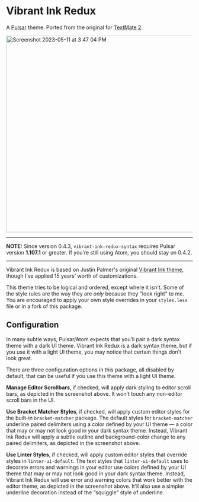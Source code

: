 # Vibrant Ink Redux

A [Pulsar][pulsar] theme. Ported from the original for [TextMate 2][textmate].

<img width="530" alt="Screenshot 2023-05-11 at 3 47 04 PM" src="https://user-images.githubusercontent.com/3450/237828531-4ad62496-7df9-40f8-9040-82a30b8d5b74.png">

---

**NOTE:** Since version 0.4.3, `vibrant-ink-redux-syntax` requires Pulsar version **1.107.1** or greater. If you’re still using Atom, you should stay on 0.4.2.

---

Vibrant Ink Redux is based on Justin Palmer's original [Vibrant Ink theme][original], though I’ve applied 15 years’ worth of customizations.

This theme tries to be logical and ordered, except where it isn't. Some of the style rules are the way they are _only_ because they "look right" to me. You are encouraged to apply your own style overrides in your `styles.less` file or in a fork of this package.

## Configuration

In many subtle ways, Pulsar/Atom expects that you’ll pair a dark syntax theme with a dark UI theme. Vibrant Ink Redux is a dark syntax theme, but if you use it with a light UI theme, you may notice that certain things don’t look great.

There are three configuration options in this package, all disabled by default, that can be useful if you use this theme with a light UI theme.

**Manage Editor Scrollbars**, if checked, will apply dark styling to editor scroll bars, as depicted in the screenshot above. It won’t touch any non-editor scroll bars in the UI.

**Use Bracket Matcher Styles**, if checked, will apply custom editor styles for the built-in `bracket-matcher` package. The default styles for `bracket-matcher` underline paired delimiters using a color defined by your UI theme — a color that may or may not look good in your dark syntax theme. Instead, Vibrant Ink Redux will apply a subtle outline and background-color change to any paired delimiters, as depicted in the screenshot above.

**Use Linter Styles**, if checked, will apply custom editor styles that override styles in `linter-ui-default`. The text styles that `linter-ui-default` uses to decorate errors and warnings in your editor use colors defined by your UI theme that may or may not look good in your dark syntax theme. Instead, Vibrant Ink Redux will use error and warning colors that work better with the editor theme, as depicted in the screenshot above. It’ll also use a simpler underline decoration instead of the “squiggle” style of underline.

[atom]: https://atom.io
[pulsar]: https://pulsar-edit.dev
[textmate]: https://github.com/textmate/textmate
[original]: https://web.archive.org/web/20130122014102/http://alternateidea.com/blog/articles/2006/1/3/textmate-vibrant-ink-theme-and-prototype-bundle
